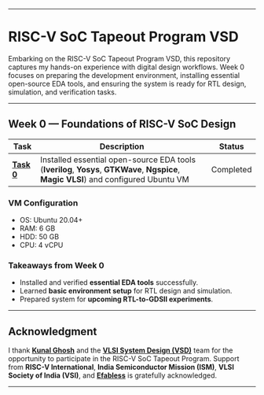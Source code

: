 
---

# RISC-V SoC Tapeout Program VSD

Embarking on the RISC-V SoC Tapeout Program VSD, this repository captures my hands-on experience with digital design workflows. Week 0 focuses on preparing the development environment, installing essential open-source EDA tools, and ensuring the system is ready for RTL design, simulation, and verification tasks.

---

## Week 0 — Foundations of RISC-V SoC Design

| Task                             | Description                                                                                                            | Status |
| -------------------------------- | ---------------------------------------------------------------------------------------------------------------------- | ------ |
| [**Task 0**](week_0/README.md)    | Installed essential open-source EDA tools (**Iverilog**, **Yosys**, **GTKWave**, **Ngspice**, **Magic VLSI**) and configured Ubuntu VM | Completed|


### VM Configuration

* OS: Ubuntu 20.04+
* RAM: 6 GB
* HDD: 50 GB
* CPU: 4 vCPU

### Takeaways from Week 0

* Installed and verified **essential EDA tools** successfully.
* Learned **basic environment setup** for RTL design and simulation.
* Prepared system for **upcoming RTL-to-GDSII experiments**.

---

## Acknowledgment

I thank [**Kunal Ghosh**](https://github.com/kunalg123) and the [**VLSI System Design (VSD)**](https://vsdiat.vlsisystemdesign.com) team for the opportunity to participate in the RISC-V SoC Tapeout Program.
Support from **RISC-V International**, **India Semiconductor Mission (ISM)**, **VLSI Society of India (VSI)**, and [**Efabless**](https://github.com/efabless) is gratefully acknowledged.

---
